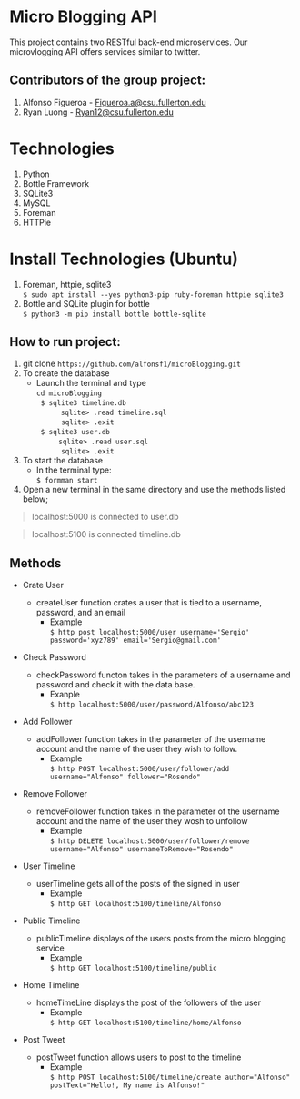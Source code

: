Micro Blogging API
===============================
This project contains two RESTful back-end microservices. Our microvlogging API offers services similar to twitter.  

Contributors of the group project:  
---------------------------------- 
1) Alfonso Figueroa - Figueroa.a@csu.fullerton.edu  
2) Ryan Luong - Ryan12@csu.fullerton.edu  
  
Technologies      
===============================
1) Python  
2) Bottle Framework  
3) SQLite3  
4) MySQL  
5) Foreman  
6) HTTPie  

Install Technologies (Ubuntu)  
===============================
1) Foreman, httpie, sqlite3  
   ``` $ sudo apt install --yes python3-pip ruby-foreman httpie sqlite3  ```
2) Bottle and SQLite plugin for bottle  
   ``` $ python3 -m pip install bottle bottle-sqlite ```  

How to run project:
--------------------  
1) git clone ``` https://github.com/alfonsf1/microBlogging.git ```      
2) To create the database   
   - Launch the terminal and type  
      ``` cd microBlogging ```  
      ``` $ sqlite3 timeline.db```  
         &nbsp;&nbsp;&nbsp;&nbsp;&nbsp;&nbsp;&nbsp;&nbsp;&nbsp;``` sqlite> .read timeline.sql```  
         &nbsp;&nbsp;&nbsp;&nbsp;&nbsp;&nbsp;&nbsp;&nbsp;&nbsp;&nbsp;&nbsp;``` sqlite> .exit ```  
      ``` $ sqlite3 user.db```  
         &nbsp;&nbsp;&nbsp;&nbsp;&nbsp;&nbsp;&nbsp;&nbsp;``` sqlite> .read user.sql```  
         &nbsp;&nbsp;&nbsp;&nbsp;&nbsp;&nbsp;&nbsp;&nbsp;&nbsp;&nbsp;&nbsp;``` sqlite> .exit ```  
3) To start the database    
   - In the terminal type:  
      ``` $ formman start ```  
4) Open a new terminal in the same directory and use the methods listed below;  
  
    
>localhost:5000 is connected to user.db  
  
>localhost:5100 is connected timeline.db  
  
  
Methods  
--------------  
- Crate User  
   - createUser function crates a user that is tied to a username, password, and an email  
      - Example  
      ``` $ http post localhost:5000/user username='Sergio' password='xyz789' email='Sergio@gmail.com' ```  

- Check Password  
   -  checkPassword functon takes in the parameters of a username and password and check it with the data base.  
      - Exanple  
      ``` $ http localhost:5000/user/password/Alfonso/abc123 ```  

- Add Follower   
   - addFollower function takes in the parameter of the username account and the name of the user they wish to follow.  
      - Example  
      ``` $ http POST localhost:5000/user/follower/add username="Alfonso" follower="Rosendo" ```  

- Remove Follower
   - removeFollower function takes in the parameter of the username account and the name of the user they wosh to unfollow  
      - Example  
      ``` $ http DELETE localhost:5000/user/follower/remove username="Alfonso" usernameToRemove="Rosendo" ```  
- User Timeline  
   - userTimeline gets all of the posts of the signed in user  
      - Example  
      ``` $ http GET localhost:5100/timeline/Alfonso ```  

- Public Timeline  
   - publicTimeline displays of the users posts from the micro blogging service  
      - Example  
      ``` $ http GET localhost:5100/timeline/public ```    

- Home Timeline  
   - homeTimeLine displays the post of the followers of the user  
      - Example  
      ``` $ http GET localhost:5100/timeline/home/Alfonso ```    

- Post Tweet  
   - postTweet function allows users to post to the timeline
      - Example  
      ``` $ http POST localhost:5100/timeline/create author="Alfonso" postText="Hello!, My name is Alfonso!" ```   

